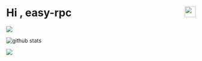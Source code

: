 
<h1>Hi <img src="https://github.com/TheDudeThatCode/TheDudeThatCode/blob/master/Assets/Hi.gif" width="29px" align="right">, easy-rpc</h1> 
<img align="center" src="https://raw.githubusercontent.com/smallnest/smallnest/master/developer.gif">

![github stats](https://github-readme-stats.vercel.app/api?username=giveme0101&show_icons=true&theme=radical&hide_title=1)

[![](https://github-readme-stats.vercel.app/api/pin/?username=giveme0101&repo=easy-rpc&theme=radical)](https://github.com/giveme0101/easy-rpc)
